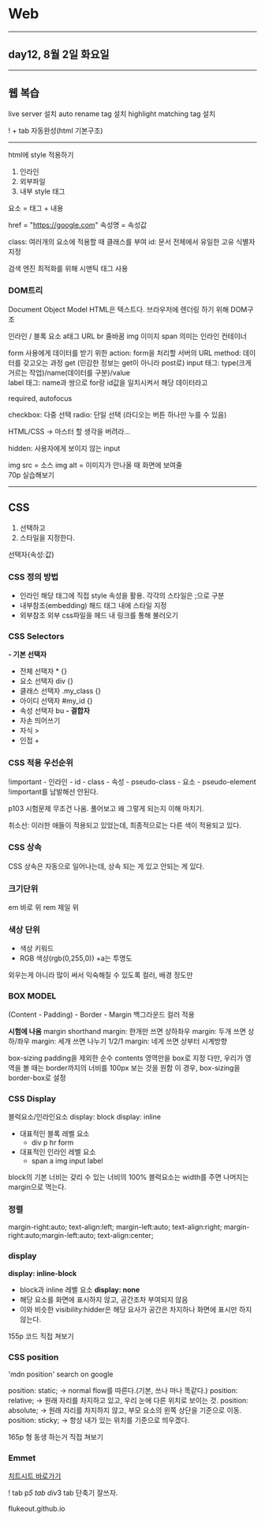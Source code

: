 # Web

---

## day12, 8월 2일 화요일

---

## 웹 복습

live server 설치
auto rename tag 설치
highlight matching tag 설치

! + tab 자동완성(html    기본구조)

---

html에 style 적용하기
1. 인라인
2. 외부파일
3. 내부 style 태그 

요소 = 태그 + 내용

href = "https://google.com"
속성명 = 속성값

class: 여러개의 요소에 적용할 때 클래스를 부여
id: 문서 전체에서 유일한 고유 식별자 지정


검색 엔진 최적화를 위해 시맨틱 태그 사용

### DOM트리
Document Object Model
HTML은 텍스트다. 브라우저에 렌더링 하기 위해 DOM구조

인라인 / 블록 요소
a태그 URL
br 줄바꿈
img 이미지
span 의미는 인라인 컨테이너

form
사용에게 데이터를 받기 위한 
action: form을 처리할 서버의 URL
method: 데이터를 갖고오는 과정 get 
(민감한 정보는 get이 아니라 post로)
input 태그: type(크게 거르는 작업)/name(데이터를 구분)/value  
label 태그: name과 쌍으로
for랑 id값을 일치시켜서 해당 데이터라고

required, autofocus

checkbox: 다중 선택
radio: 단일 선택 (라디오는 버튼 하나만 누를 수 있음)

HTML/CSS -> 마스터 할 생각을 버려라...

hidden: 사용자에게 보이지 않는 input

img src = 소스
img alt = 이미지가 안나올 때 화면에 보여줄  
70p 실습해보기

---

## CSS

1. 선택하고
2. 스타일을 지정한다.

선택자{속성:값}  

### CSS 정의 방법
- 인라인
해당 태그에 직접 style 속성을 활용. 각각의 스타일은 ;으로 구분
- 내부참조(embedding)
해드 태그 내에 스타일 지정
- 외부참조
외부 css파일을 헤드 내 링크를 통해 불러오기

### CSS Selectors
**- 기본 선택자**
- 전체 선택자 * {}
- 요소 선택자 div {}
- 클래스 선택자 .my_class {}
- 아이디 선택자 #my_id {}
- 속성 선택자 bu
**- 결합자**
- 자손 띄어쓰기
- 자식 >
- 인접 +


### CSS 적용 우선순위

!important - 인라인 - id - class - 속성 - pseudo-class - 요소 - pseudo-element
!important를 남발해선 안된다.

p103 시험문제 무조건 나옴. 풀어보고 왜 그렇게 되는지 이해 마치기.

취소선: 이러한 애들이 적용되고 있었는데, 최종적으로는 다른 색이 적용되고 있다.

### CSS 상속
CSS 상속은 자동으로 일어나는데, 상속 되는 게 있고 안되는 게 있다.

### 크기단위
em 바로 위
rem 제일 위

###  색상 단위
- 색상 키워드
- RGB 색상(rgb(0,255,0)) +a는 투명도

외우는게 아니라 많이 써서 익숙해질 수 있도록
컬러, 배경 정도만 

### BOX MODEL

(Content - Padding) - Border - Margin
백그라운드 컬러 적용

**시험에 나옴**
margin shorthand
margin: 한개만 쓰면 상하좌우
margin: 두개 쓰면 상하/좌우
margin: 세개 쓰면 나누기 1/2/1
margin: 네게 쓰면 상부터 시계방향

box-sizing
padding을 제외한 순수 contents 영역만을 box로 지정
다만, 우리가 영역을 볼 때는 border까지의 너비를 100px 보는 것을 원함
이 경우, box-sizing을 border-box로 설정

### CSS Display
블럭요소/인라인요소
display: block
display: inline

- 대표적인 블록 레벨 요소
  -   div p hr form
- 대표적인 인라인 레벨 요소
  - span a img input label

block의 기본 너비는 갖리 수 있는 너비의 100%
블럭요소는 width를 주면 나머지는 margin으로 먹는다.


### 정렬
margin-right:auto; text-align:left;
margin-left:auto; text-align:right;
margin-right:auto;margin-left:auto; text-align:center;

### display
**display: inline-block**
- block과 inline 레벨 요소
**display: none**
- 해당 요소를 화면에 표시하지 않고, 공간조차 부여되지 않음
- 이와 비슷한 visibility:hidder은 해당 요사가 공간은 차지하나 화면에 표시만 하지 않는다.

155p 코드 직접 쳐보기


### CSS position

'mdn position' search on google

position: static; -> normal flow를 따른다.(기본, 쓰나 마나 똑같다.)
position: relative; -> 원래 자리를 차지하고 있고, 우리 눈에 다른 위치로 보이는 것.
position: absolute; -> 원래 자리를 차지하지 않고, 부모 요소의 왼쪽 상단을 기준으로 이동.
position: sticky; -> 항상 내가 있는 위치를 기준으로 띄우겠다.

165p 형 동생 하는거 직접 쳐보기

### Emmet

[치트시트 바로가기](https://docs.emmet.io/cheat-sheet/)


! tab
p*5 tab
div*3 tab
단축기 잘쓰자.

flukeout.github.io

